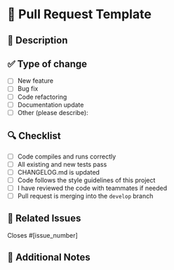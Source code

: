 # 📄 Pull Request Template

## 📝 Description
<!-- Explain clearly what changes you made with this pull request -->

## ✅ Type of change
- [ ] New feature
- [ ] Bug fix
- [ ] Code refactoring
- [ ] Documentation update
- [ ] Other (please describe):

## 🔍 Checklist
- [ ] Code compiles and runs correctly
- [ ] All existing and new tests pass
- [ ] CHANGELOG.md is updated
- [ ] Code follows the style guidelines of this project
- [ ] I have reviewed the code with teammates if needed
- [ ] Pull request is merging into the `develop` branch

## 📎 Related Issues
<!-- List any related issues here -->
Closes #[issue_number]

## 📢 Additional Notes
<!-- Add any additional info or context -->
